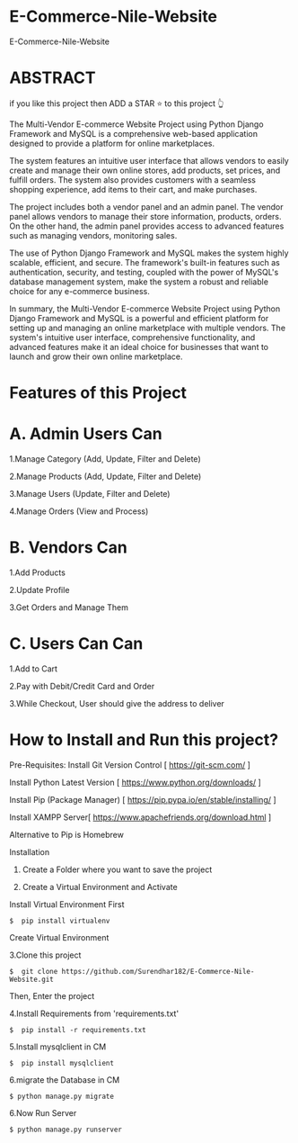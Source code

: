 # E-Commerce-Nile-Website
E-Commerce-Nile-Website

# ABSTRACT

if you like this project then ADD a STAR ⭐️ to this project 👆

The Multi-Vendor E-commerce Website Project using Python Django Framework and MySQL is a comprehensive web-based application designed to provide a platform for online marketplaces. 

The system features an intuitive user interface that allows vendors to easily create and manage their own online stores, add products, set prices, and fulfill orders. The system also provides customers with a seamless shopping experience, add items to their cart, and make purchases.

The project includes both a vendor panel and an admin panel. The vendor panel allows vendors to manage their store information, products, orders. On the other hand, the admin panel provides access to advanced features such as managing vendors, monitoring sales.

The use of Python Django Framework and MySQL makes the system highly scalable, efficient, and secure. The framework's built-in features such as authentication, security, and testing, coupled with the power of MySQL's database management system, make the system a robust and reliable choice for any e-commerce business.

In summary, the Multi-Vendor E-commerce Website Project using Python Django Framework and MySQL is a powerful and efficient platform for setting up and managing an online marketplace with multiple vendors. The system's intuitive user interface, comprehensive functionality, and advanced features make it an ideal choice for businesses that want to launch and grow their own online marketplace. 
 
# Features of this Project

# A. Admin Users Can

1.Manage Category (Add, Update, Filter and Delete) 

2.Manage Products (Add, Update, Filter and Delete)

3.Manage Users (Update, Filter and Delete)

4.Manage Orders (View and Process)

# B. Vendors Can

1.Add Products

2.Update Profile

3.Get Orders and Manage Them

# C. Users Can Can

1.Add to Cart

2.Pay with Debit/Credit Card and Order

3.While Checkout, User should give the address to deliver

# How to Install and Run this project?
Pre-Requisites:
Install Git Version Control [ https://git-scm.com/ ]

Install Python Latest Version [ https://www.python.org/downloads/ ]

Install Pip (Package Manager) [ https://pip.pypa.io/en/stable/installing/ ]

Install XAMPP Server[ https://www.apachefriends.org/download.html ]

Alternative to Pip is Homebrew

Installation
1. Create a Folder where you want to save the project

2. Create a Virtual Environment and Activate

Install Virtual Environment First

    $  pip install virtualenv
   
Create Virtual Environment

3.Clone this project

    $  git clone https://github.com/Surendhar182/E-Commerce-Nile-Website.git
    
Then, Enter the project

4.Install Requirements from 'requirements.txt'

    $  pip install -r requirements.txt
 
5.Install mysqlclient in CM
 
    $  pip install mysqlclient
  
6.migrate the Database in CM
   
    $ python manage.py migrate  

6.Now Run Server

    $ python manage.py runserver
